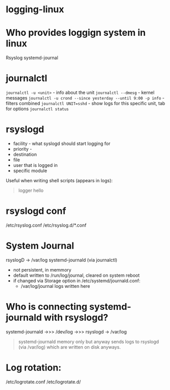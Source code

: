 # logging-linux

# Who provides loggign system in linux
Rsyslog
systemd-journal


# journalctl
`journalctl -u <unit>` - info about the unit
`journalctl --dmesg` - kernel messages
`journalctl -u crond --since yesterday --until 9:00 -p info` - filters combined
`journalctl UNIT=sshd` - show logs for this specific unit, tab for options
`journalctl status`

# rsyslogd
- facility - what syslogd should start logging for
- priority - 
- destination
 - file
 - user that is logged in
 - specific module

Useful when writing shell scripts (appears in logs):
> logger hello

# rsyslogd conf
/etc/rsyslog.conf
/etc/rsyslog.d/*.conf


# System Journal
rsyslogD -> /var/log
systemd-journald (via journalctl)
- not persistent, in memmory
- default written to /run/log/journal, cleared on system reboot
- if changed via Storage option in /etc/systemd/journald.conf:
  - /var/log/journal logs written here

# Who is connecting systemd-journald with rsyslogd?
systemd-journald ->>> /dev/log ->>> rsyslogd -> /var/log

> systemd-journald memory only but anyway sends logs to rsyslogd (via /var/log) which are written on disk anyways.

# Log rotation:
/etc/logrotate.conf
/etc/logrotate.d/

